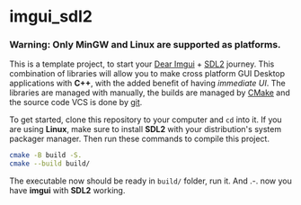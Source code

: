 # imgui_sdl2

### Warning: Only MinGW and Linux are supported as platforms.

This is a template project, to start your [Dear Imgui](https://github.com/ocornut/imgui) + [SDL2](https://www.libsdl.org/) journey. This combination of libraries
will allow you to make cross platform GUI Desktop applications with **C++**, with the added benefit of having *immediate UI*. The libraries are managed with
manually, the builds are managed by [CMake](https://cmake.org/) and the source code VCS is done by [git](https://git-scm.com/).

To get started, clone this repository to your computer and `cd` into it. If you are using **Linux**, make sure to install **SDL2** with your distribution's system packager manager.
Then run these commands to compile this project.
```bash
cmake -B build -S.
cmake --build build/
```
The executable now should be ready in `build/` folder, run it. And .-. now you have **imgui** with **SDL2** working.
